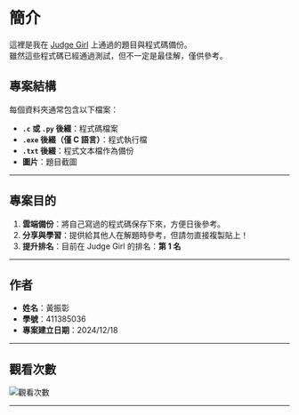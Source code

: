 # 簡介

這裡是我在 [Judge Girl](http://120.126.151.220/ranklist) 上通過的題目與程式碼備份。  
雖然這些程式碼已經通過測試，但不一定是最佳解，僅供參考。 

## 專案結構

每個資料夾通常包含以下檔案：

- **`.c` 或 `.py` 後綴**：程式碼檔案  
- **`.exe` 後綴（僅 C 語言）**：程式執行檔  
- **`.txt` 後綴**：程式文本檔作為備份  
- **圖片**：題目截圖

---

## 專案目的

1. **雲端備份**：將自己寫過的程式碼保存下來，方便日後參考。  
2. **分享與學習**：提供給其他人在解題時參考，但請勿直接複製貼上！  
3. **提升排名**：目前在 Judge Girl 的排名：**第 1 名** 

---

## 作者

- **姓名**：黃振彰  
- **學號**：411385036  
- **專案建立日期**：2024/12/18  

---

## 觀看次數

![觀看次數](https://komarev.com/ghpvc/?username=huangzz02&style=for-the-badge&color=blue)

---
